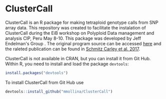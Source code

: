 # ClusterCall

ClusterCall is an R package for making tetraploid genotype calls from SNP array data. This repository was created to facilitate the instalation of ClusterCall during the EiB workshop on Polyploid Data management and analysis CIP, Peru May 8-10. This package was developed by Jeff Endelman's Group . The original program source can be accessed [here](https://potatobreeding.cals.wisc.edu/wp-content/uploads/sites/161/2017/08/ClusterCall_Download.zip) and the raleted publication can be found in [Schmitz Carley et al. 2017](https://doi.org/10.1007/s00122-016-2845-5).

ClusterCall is not available in CRAN, but you can install it from Git Hub. Within R, you need to install and load the package `devtools`:

```R
install.packages("devtools")
```
To install ClusterCall from Git Hub use

```R
devtools::install_github("mmollina/ClusterCall")
```
